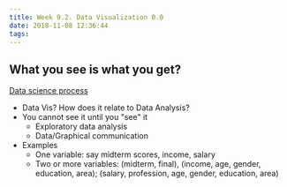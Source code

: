 ```yaml
---
title: Week 9.2. Data Visualization 0.0
date: 2018-11-08 12:36:44
tags:
---
```

## What you see is what you get?
[Data science process](https://en.wikipedia.org/wiki/Data_visualization#/media/File:Data_visualization_process_v1.png)


* Data Vis? How does it relate to Data Analysis?
* You cannot see it until you "see" it
	- Exploratory data analysis
	- Data/Graphical communication
* Examples
  - One variable: say midterm scores, income, salary
  - Two or more variables: (midterm, final), (income, age, gender, education, area); (salary, profession, age, gender, education, area)

